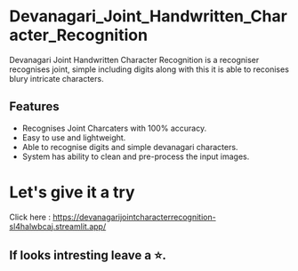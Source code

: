# Devanagari_Joint_Handwritten_Character_Recognition

<div> Devanagari Joint Handwritten Character Recognition is a recogniser recognises joint, simple including digits along with 
this it is able to reconises blury intricate characters.  </div>

<h2>Features </h2>
<ul>
  <li>Recognises Joint Charcaters with 100% accuracy.</li>
  <li>Easy to use and lightweight.</li>
  <li>Able to recognise digits and simple devanagari characters. </li>
  <li>System has ability to clean and pre-process the input images.</li>
</ul>

# Let's give it a try 
Click here : https://devanagarijointcharacterrecognition-sl4halwbcaj.streamlit.app/

<h2>If looks intresting leave a ⭐.</h2>


